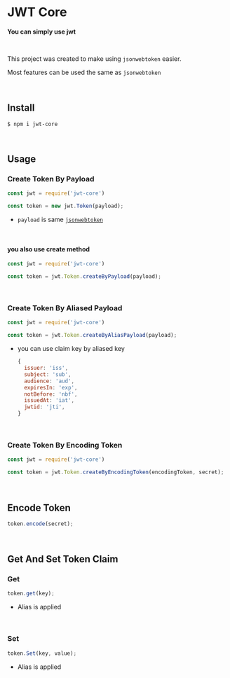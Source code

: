 # JWT Core

**You can simply use jwt**

​    

This project was created to make using `jsonwebtoken` easier.

Most features can be used the same as `jsonwebtoken`

​    

## Install

```shell
$ npm i jwt-core
```

​    

## Usage

### Create Token By Payload

```js
const jwt = require('jwt-core')

const token = new jwt.Token(payload);
```

- `payload` is same [`jsonwebtoken`](https://www.npmjs.com/package/jsonwebtoken#jwtsignpayload-secretorprivatekey-options-callback)

​    

#### you also use create method

```js
const jwt = require('jwt-core')

const token = jwt.Token.createByPayload(payload);
```

​    

### Create Token By Aliased Payload

```js
const jwt = require('jwt-core')

const token = jwt.Token.createByAliasPayload(payload);
```

- you can use claim key by aliased key

  ```js
  {
    issuer: 'iss',
    subject: 'sub',
    audience: 'aud',
    expiresIn: 'exp',
    notBefore: 'nbf',
    issuedAt: 'iat',
    jwtid: 'jti',
  }
  ```

​    

### Create Token By Encoding Token

```js
const jwt = require('jwt-core')

const token = jwt.Token.createByEncodingToken(encodingToken, secret);
```

​    

## Encode Token

```js
token.encode(secret);
```

​    

## Get And Set Token Claim

### Get

```js
token.get(key);
```

- Alias is applied

​    

### Set

```js
token.Set(key, value);
```

- Alias is applied
